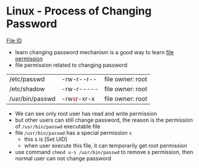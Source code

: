 # Linux - Process of Changing Password

[File ID](linux-file-id.md)

- learn changing password mechanism is a good way to learn [file permission](linux-file-permission.md)
- file permission related to changing password

<table align="center">
    <tr>
        <td>/etc/passwd</td>
        <td>-rw-r--r--</td>
        <td>file owner: root</td>
    </tr>
    <tr>
        <td>/etc/shadow</td>
        <td>-rw-r-----</td>
        <td>file owner: root</td>
    </tr>
    <tr>
        <td>/usr/bin/passwd</td>
        <td>-rw<font color="red">s</font>r-xr-x</td>
        <td>file owner: root</td>
    </tr>
</table>

- We can see only root user has read and write permission
- but other users can still change password, the reason is the permission of `/usr/bin/passwd` executable file
- file `/usr/bin/passwd` has a special permission `s`
  - this s is [Set UID]
  - when user execute this file, it can temporarily get root permission
- use command `chmod u-s /usr/bin/passwd` to remove s permission, then normal user can not change password
